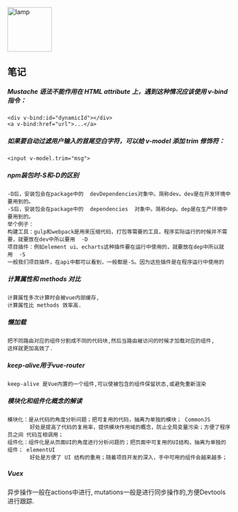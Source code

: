 
<p align="left"><img src="https://kinghuuu.github.io/Images/lamp.png" alt="lamp" width="100"/></p>

## 笔记
##### Mustache 语法不能作用在 HTML attribute 上，遇到这种情况应该使用 v-bind 指令：
```
<div v-bind:id="dynamicId"></div>
<a v-bind:href="url">...</a>
```

##### 如果要自动过滤用户输入的首尾空白字符，可以给 v-model 添加 trim 修饰符：
```
<input v-model.trim="msg">
```

##### npm装包时-S和-D的区别
```
-D后，安装包会在package中的  devDependencies对象中。简称dev。dev是在开发环境中要用到的。
-S后，安装包会在package中的  dependencies  对象中。简称dep。dep是在生产环境中要用到的。
举个例子：
构建工具：gulp和webpack是用来压缩代码，打包等需要的工具，程序实际运行的时候并不需要，就要放在dev中所以要用  -D
项目插件：例如element ui、echarts这种插件要在运行中使用的，就要放在dep中所以就用  -S
一般我们项目插件，在api中都可以看到，一般都是-S。因为这些插件是在程序运行中使用的
```

##### 计算属性和 methods 对比
```
计算属性多次计算时会被vue内部缓存,
计算属性比 methods 效率高.
```

##### 懒加载
```
把不同路由对应的组件分割成不同的代码块,然后当路由被访问的时候才加载对应的组件,
这样就更加高效了.
```

##### keep-alive用于vue-router
```
keep-alive 是Vue内置的一个组件,可以使被包含的组件保留状态,或避免重新渲染
```

##### 模块化和组件化概念的解读
```
模块化：是从代码的角度分析问题；把可复用的代码，抽离为单独的模块； CommonJS
       好处是提高了代码的复用率，提供模块作用域的概念，防止全局变量污染；方便了程序员之间 代码互相调用；
组件化：组件化是从页面UI的角度进行分析问题的；把页面中可复用的UI结构，抽离为单独的组件； elementUI
       好处是方便了 UI 结构的重用；随着项目开发的深入，手中可用的组件会越来越多；
```

##### Vuex
异步操作一般在actions中进行, mutations一般是进行同步操作的,方便Devtools进行跟踪.















